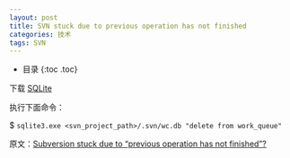 ```yaml
---
layout: post
title: SVN stuck due to previous operation has not finished
categories: 技术
tags: SVN
---
```


* 目录
{:toc .toc}

下载 [SQLite](http://www.sqlite.org/download.html)

执行下面命令：

$ `sqlite3.exe <svn_project_path>/.svn/wc.db "delete from work_queue"`

原文：[Subversion stuck due to “previous operation has not finished”?](https://stackoverflow.com/a/22717607/4612522)

